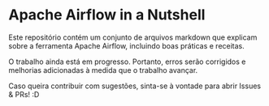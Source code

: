 # Apache Airflow in a Nutshell

Este repositório contém um conjunto de arquivos markdown que explicam sobre a ferramenta Apache Airflow, incluindo boas práticas e receitas.

O trabalho ainda está em progresso. Portanto, erros serão corrigidos e melhorias adicionadas à medida que o trabalho avançar.

Caso queira contribuir com sugestões, sinta-se à vontade para abrir Issues & PRs! :D